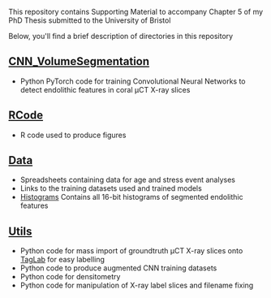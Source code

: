 This repository contains Supporting Material to accompany Chapter 5 of my PhD Thesis submitted to the University of Bristol 

Below, you'll find a brief description of directories in this repository

## [CNN_VolumeSegmentation](https://github.com/LeoBertiniNHM/ThesisChapter5/blob/70da4b0f110126aedc543c251704c2fe764111da/CNN_Volume_Segmentation)
- Python PyTorch code for training Convolutional Neural Networks to detect endolithic features in coral µCT X-ray slices

## [RCode](https://github.com/LeoBertiniNHM/ThesisChapter5/blob/3d846fd43843d16a494c9352979d90d846217002/RCode)
- R code used to produce figures 

## [Data](https://github.com/LeoBertiniNHM/ThesisChapter5/blob/b3a136229413adf8002ac26c5c1922e15e0fff5d/Data)
- Spreadsheets containing data for age and stress event analyses
- Links to the training datasets used and trained models 
- [Histograms](https://github.com/LeoBertiniNHM/ThesisChapter5/blob/245455be378a4b7551d03315e1856a7ce89c332e/Data/Histograms_SegmentedFeatures) Contains all 16-bit histograms of segmented endolithic features 


## [Utils](https://github.com/LeoBertiniNHM/ThesisChapter5/blob/70da4b0f110126aedc543c251704c2fe764111da/Utils)
- Python code for mass import of groundtruth µCT X-ray slices onto [TagLab](https://taglab.isti.cnr.it/) for easy labelling
- Python code to produce augmented CNN training datasets
- Python code for densitometry
- Python code for manipulation of X-ray label slices and filename fixing


